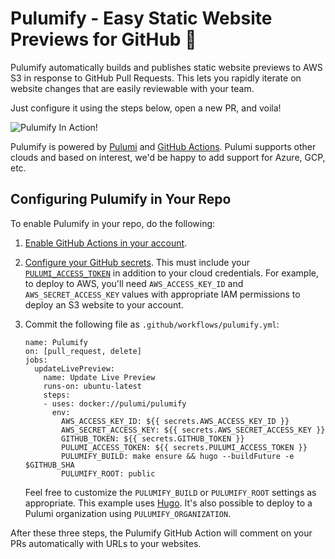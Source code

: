 # Pulumify - Easy Static Website Previews for GitHub :tropical_drink:

Pulumify automatically builds and publishes static website previews to AWS S3 in response to GitHub Pull
Requests. This lets you rapidly iterate on website changes that are easily reviewable with your team.

Just configure it using the steps below, open a new PR, and voila!

![Pulumify In Action!](./images/pulumify.png)

Pulumify is powered by [Pulumi](https://pulumi.com) and [GitHub Actions](
https://help.github.com/en/categories/automating-your-workflow-with-github-actions). Pulumi supports other
clouds and based on interest, we'd be happy to add support for Azure, GCP, etc.

## Configuring Pulumify in Your Repo

To enable Pulumify in your repo, do the following:

1) [Enable GitHub Actions in your account](https://github.com/features/actions/signup/).

2) [Configure your GitHub secrets](
   https://help.github.com/en/articles/virtual-environments-for-github-actions#creating-and-using-secrets-encrypted-variables).
   This must include your [`PULUMI_ACCESS_TOKEN`](https://app.pulumi.com/account/tokens) in addition to your
   cloud credentials. For example, to deploy to AWS, you'll need `AWS_ACCESS_KEY_ID` and `AWS_SECRET_ACCESS_KEY` values
   with appropriate IAM permissions to deploy an S3 website to your account.

3) Commit the following file as `.github/workflows/pulumify.yml`:

    ```
    name: Pulumify
    on: [pull_request, delete]
    jobs:
      updateLivePreview:
        name: Update Live Preview
        runs-on: ubuntu-latest
        steps:
        - uses: docker://pulumi/pulumify
          env:
            AWS_ACCESS_KEY_ID: ${{ secrets.AWS_ACCESS_KEY_ID }}
            AWS_SECRET_ACCESS_KEY: ${{ secrets.AWS_SECRET_ACCESS_KEY }}
            GITHUB_TOKEN: ${{ secrets.GITHUB_TOKEN }}
            PULUMI_ACCESS_TOKEN: ${{ secrets.PULUMI_ACCESS_TOKEN }}
            PULUMIFY_BUILD: make ensure && hugo --buildFuture -e $GITHUB_SHA
            PULUMIFY_ROOT: public
    ```

   Feel free to customize  the `PULUMIFY_BUILD` or `PULUMIFY_ROOT` settings as appropriate. This example uses
   [Hugo](https://gohugo.io/). It's also possible to deploy to a Pulumi organization using `PULUMIFY_ORGANIZATION`.

After these three steps, the Pulumify GitHub Action will comment on your PRs automatically with URLs to your websites.
